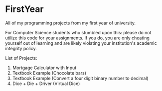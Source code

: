 # FirstYear

All of my programming projects from my first year of university. 

For Computer Science students who stumbled upon this: please do not utilize this code for your assignments. If you do, you are only cheating yourself out of learning and are likely violating your institution's academic integrity policy. 

List of Projects:
1. Mortgage Calculator with Input
2. Textbook Example (Chocolate bars)
3. Textbook Example (Convert a four digit binary number to decimal)
4. Dice + Die + Driver (Virtual Dice)
